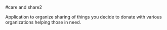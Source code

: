 #care and share2

Application to organize sharing of things you decide to donate with various organizations helping those in need.
